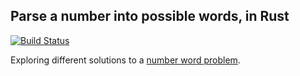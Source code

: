## Parse a number into possible words, in Rust

[![Build Status](https://travis-ci.org/FranklinChen/number-words-rust.png)](https://travis-ci.org/FranklinChen/number-words-rust)

Exploring different solutions to a [number word problem](http://programmingpraxis.com/2014/07/25/number-words/).
